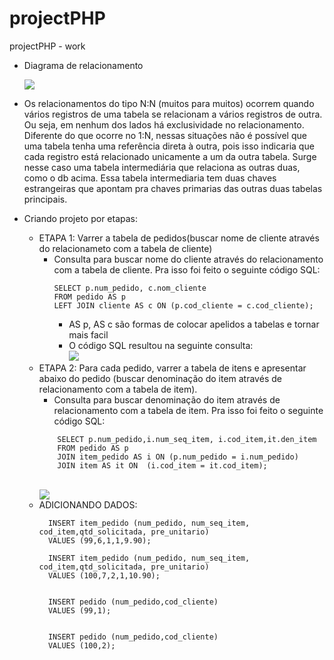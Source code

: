 # projectPHP
projectPHP - work

- Diagrama de relacionamento


  <img src = "https://github.com/Natanssilva/projectPHP/assets/99294586/9c469bf7-f9d4-4b0d-91e8-e252d99057b2"> 

- Os relacionamentos do tipo N:N (muitos para muitos) ocorrem quando vários registros de uma tabela se relacionam a vários registros de outra. Ou seja, em nenhum dos lados há exclusividade no relacionamento.
  Diferente do que ocorre no 1:N, nessas situações não é possível que uma tabela tenha uma referência direta à outra, pois isso indicaria que cada registro está relacionado unicamente a um da outra tabela.
  Surge nesse caso uma tabela intermediária que relaciona as outras duas, como o db acima. Essa tabela intermediaria tem duas chaves estrangeiras que apontam pra chaves primarias das outras duas tabelas principais.

- Criando projeto por etapas:
    - ETAPA 1: Varrer a tabela de pedidos(buscar nome de cliente através do relacionameto com a tabela de cliente)
        - Consulta para buscar nome do cliente através do relacionamento com a tabela de cliente. Pra isso foi feito o seguinte código SQL:
          ```
          SELECT p.num_pedido, c.nom_cliente
          FROM pedido AS p
          LEFT JOIN cliente AS c ON (p.cod_cliente = c.cod_cliente);
          ```
          - AS p, AS c são formas de colocar apelidos a tabelas e tornar mais facil
          - O código SQL resultou na seguinte consulta:
               <br>
               <img src  = "https://github.com/Natanssilva/projectPHP/assets/99294586/63ffca80-a25d-47f0-aa29-495851b0ea14">
               <br>
    - ETAPA 2: Para cada pedido, varrer a tabela de itens e apresentar abaixo do pedido (buscar denominação do item através de relacionamento com a tabela de item).
      -  Consulta para buscar denominação do item através de relacionamento com a tabela de item. Pra isso foi feito o seguinte código SQL:
        ```
            SELECT p.num_pedido,i.num_seq_item, i.cod_item,it.den_item
            FROM pedido AS p 
            JOIN item_pedido AS i ON (p.num_pedido = i.num_pedido)
            JOIN item AS it ON  (i.cod_item = it.cod_item);
        ```
         <br>
               <img src  = "https://github.com/Natanssilva/projectPHP/assets/99294586/d83c73f2-e606-4cf3-b495-8d9826a3c2df">
         <br>
  - ADICIONANDO DADOS:
    ```
      INSERT item_pedido (num_pedido, num_seq_item, cod_item,qtd_solicitada, pre_unitario)
      VALUES (99,6,1,1,9.90);

      INSERT item_pedido (num_pedido, num_seq_item, cod_item,qtd_solicitada, pre_unitario)
      VALUES (100,7,2,1,10.90);


      INSERT pedido (num_pedido,cod_cliente)
      VALUES (99,1);


      INSERT pedido (num_pedido,cod_cliente)
      VALUES (100,2);
    ```

